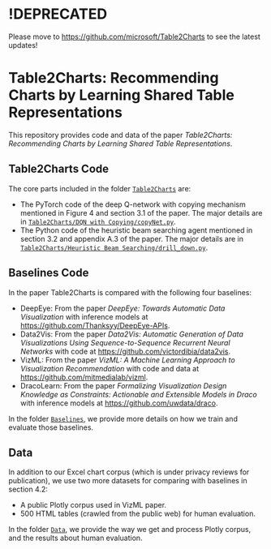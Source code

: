 # !DEPRECATED

Please move to https://github.com/microsoft/Table2Charts to see the latest updates!

# Table2Charts: Recommending Charts by Learning Shared Table Representations
This repository provides code and data of the paper _Table2Charts: Recommending Charts by Learning Shared Table Representations_.

## Table2Charts Code
The core parts included in the folder [`Table2Charts`](Table2Charts) are:
* The PyTorch code of the deep Q-network with copying mechanism mentioned in Figure 4 and section 3.1 of the paper. The major details are in [`Table2Charts/DQN with Copying/copyNet.py`](Table2Charts/DQN%20with%20Copying/copyNet.py).
* The Python code of the heuristic beam searching agent mentioned in section 3.2 and appendix A.3 of the paper. The major details are in [`Table2Charts/Heuristic Beam Searching/drill_down.py`](Table2Charts/Heuristic%20Beam%20Searching/drill_down.py).

## Baselines Code
In the paper Table2Charts is compared with the following four baselines:
* DeepEye: From the paper _DeepEye: Towards Automatic Data Visualization_ with inference models at <https://github.com/Thanksyy/DeepEye-APIs>.
* Data2Vis: From the paper _Data2Vis: Automatic Generation of Data Visualizations Using Sequence-to-Sequence Recurrent Neural Networks_ with code at <https://github.com/victordibia/data2vis>.
* VizML: From the paper _VizML: A Machine Learning Approach to Visualization Recommendation_ with code and data at <https://github.com/mitmedialab/vizml>.
* DracoLearn: From the paper _Formalizing Visualization Design Knowledge as Constraints: Actionable and Extensible Models in Draco_ with inference models at <https://github.com/uwdata/draco>.

In the folder [`Baselines`](Baselines), we provide more details on how we train and evaluate those baselines.

## Data
In addition to our Excel chart corpus (which is under privacy reviews for publication), we use two more datasets for comparing with baselines in section 4.2:
* A public Plotly corpus used in VizML paper.
* 500 HTML tables (crawled from the public web) for human evaluation.

In the folder [`Data`](Data), we provide the way we get and process Plotly corpus, and the results about human evaluation.
